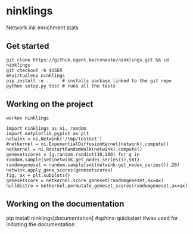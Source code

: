 # ninklings
Network ink enrichment stats

## Get started

    git clone https://github.ugent.be/cvneste/ninklings.git && cd ninklings
    git checkout -b $USER
    mkvirtualenv ninklings
    pip install -e .     # installs package linked to the git repo
    python setup.py test # runs all the tests

## Working on the project
`workon ninklings`

    import ninklings as ni, random
    import matplotlib.pyplot as plt
    netwink = ni.Netwink('/tmp/testnet')
    #netkernel = ni.ExponentialDiffusionKernel(netwink).compute()
    netkernel = ni.RestartRandomWalk(netwink).compute()
    genesetscores = {g:random.randint(10,100) for g in random.sample(set(netwink.get_nodes_series()),50)}
    randomgeneset = random.sample(set(netwink.get_nodes_series()),20)
    netwink.apply_gene_scores(genesetscores)
    fig, ax = plt.subplots()
    genesetscore = netkernel.score_geneset(randomgeneset,ax=ax)
    nulldistro = netkernel.permutate_geneset_scores(randomgeneset,ax=ax)

## Working on the documentation

   pip install ninklings[documentation]
   #sphinx-quickstart #was used for initiating the documentation
   